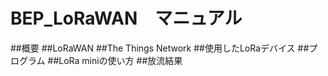 # BEP_LoRaWAN　マニュアル
##概要
##LoRaWAN
##The Things Network
##使用したLoRaデバイス
##プログラム
##LoRa miniの使い方
##放流結果
